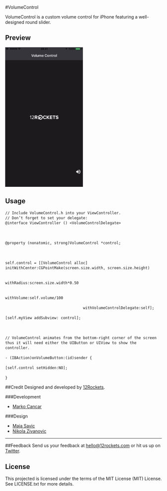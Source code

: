 #VolumeControl

VolumeControl is a custom volume control for iPhone featuring a well-designed round slider.

## Preview
<img src="https://github.com/12Rockets/VolumeControl/blob/master/VolumeControl.gif" width="250">

## Usage

```objc
// Include VolumeControl.h into your ViewController.
// Don’t forget to set your delegate:
@interface ViewController () <VolumeControlDelegate>



@property (nonatomic, strong)VolumeControl *control; 



self.control = [[VolumeControl alloc] initWithCenter:CGPointMake(screen.size.width, screen.size.height)

                                              withRadius:screen.size.width*0.50

                                              withVolume:self.volume/100

                                   withVolumeControlDelegate:self];

[self.myView addSubview: control]; 



// VolumeControl animates from the bottom-right corner of the screen thus it will need either the UIButton or UIView to show the controller.

- (IBAction)onVolumeButton:(id)sender {

[self.control setHidden:NO];

}
```
##Credit
Designed and developed by [12Rockets](http://12rockets.com/).

###Development

* [Marko Cancar](https://github.com/marko-cancar)

###Design

* [Maja Savic](https://github.com/majasavic)
* [Nikola Zivanovic](https://github.com/therandoman)

---
##Feedback
Send us your feedback at hello@12rockets.com or hit us up on [Twitter](https://twitter.com/TwelveRockets).


## License
This projected is licensed under the terms of the MIT License (MIT) License. See LICENSE.txt for more details.
